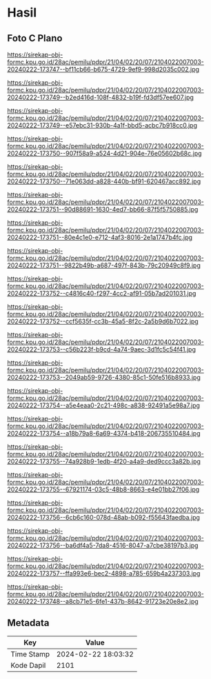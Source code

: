 # Hasil

## Foto C Plano

https://sirekap-obj-formc.kpu.go.id/28ac/pemilu/pdpr/21/04/02/20/07/2104022007003-20240222-173747--bf11cb66-b675-4729-9ef9-998d2035c002.jpg

https://sirekap-obj-formc.kpu.go.id/28ac/pemilu/pdpr/21/04/02/20/07/2104022007003-20240222-173749--b2ed416d-108f-4832-b19f-fd3df57ee607.jpg

https://sirekap-obj-formc.kpu.go.id/28ac/pemilu/pdpr/21/04/02/20/07/2104022007003-20240222-173749--e57ebc31-930b-4a1f-bbd5-acbc7b918cc0.jpg

https://sirekap-obj-formc.kpu.go.id/28ac/pemilu/pdpr/21/04/02/20/07/2104022007003-20240222-173750--907f58a9-a524-4d21-904e-76e05602b68c.jpg

https://sirekap-obj-formc.kpu.go.id/28ac/pemilu/pdpr/21/04/02/20/07/2104022007003-20240222-173750--71e063dd-a828-440b-bf91-620467acc892.jpg

https://sirekap-obj-formc.kpu.go.id/28ac/pemilu/pdpr/21/04/02/20/07/2104022007003-20240222-173751--90d88691-1630-4ed7-bb66-87f5f5750885.jpg

https://sirekap-obj-formc.kpu.go.id/28ac/pemilu/pdpr/21/04/02/20/07/2104022007003-20240222-173751--80e4c1e0-e712-4af3-8016-2e1a1747b4fc.jpg

https://sirekap-obj-formc.kpu.go.id/28ac/pemilu/pdpr/21/04/02/20/07/2104022007003-20240222-173751--9822b49b-a687-497f-843b-79c20949c8f9.jpg

https://sirekap-obj-formc.kpu.go.id/28ac/pemilu/pdpr/21/04/02/20/07/2104022007003-20240222-173752--c4816c40-f297-4cc2-af91-05b7ad201031.jpg

https://sirekap-obj-formc.kpu.go.id/28ac/pemilu/pdpr/21/04/02/20/07/2104022007003-20240222-173752--ccf5635f-cc3b-45a5-8f2c-2a5b9d6b7022.jpg

https://sirekap-obj-formc.kpu.go.id/28ac/pemilu/pdpr/21/04/02/20/07/2104022007003-20240222-173753--c56b223f-b9cd-4a74-9aec-3d1fc5c54f41.jpg

https://sirekap-obj-formc.kpu.go.id/28ac/pemilu/pdpr/21/04/02/20/07/2104022007003-20240222-173753--2049ab59-9726-4380-85c1-50fe516b8933.jpg

https://sirekap-obj-formc.kpu.go.id/28ac/pemilu/pdpr/21/04/02/20/07/2104022007003-20240222-173754--a5e4eaa0-2c21-498c-a838-92491a5e98a7.jpg

https://sirekap-obj-formc.kpu.go.id/28ac/pemilu/pdpr/21/04/02/20/07/2104022007003-20240222-173754--a18b79a8-6a69-4374-b418-206735510484.jpg

https://sirekap-obj-formc.kpu.go.id/28ac/pemilu/pdpr/21/04/02/20/07/2104022007003-20240222-173755--74a928b9-1edb-4f20-a4a9-ded9ccc3a82b.jpg

https://sirekap-obj-formc.kpu.go.id/28ac/pemilu/pdpr/21/04/02/20/07/2104022007003-20240222-173755--67921174-03c5-48b8-8663-e4e01bb27f06.jpg

https://sirekap-obj-formc.kpu.go.id/28ac/pemilu/pdpr/21/04/02/20/07/2104022007003-20240222-173756--6cb6c160-078d-48ab-b092-f55643faedba.jpg

https://sirekap-obj-formc.kpu.go.id/28ac/pemilu/pdpr/21/04/02/20/07/2104022007003-20240222-173756--ba6df4a5-7da8-4516-8047-a7cbe38197b3.jpg

https://sirekap-obj-formc.kpu.go.id/28ac/pemilu/pdpr/21/04/02/20/07/2104022007003-20240222-173757--ffa993e6-bec2-4898-a785-659b4a237303.jpg

https://sirekap-obj-formc.kpu.go.id/28ac/pemilu/pdpr/21/04/02/20/07/2104022007003-20240222-173748--a8cb71e5-6fe1-437b-8642-91723e20e8e2.jpg


## Metadata

| Key        | Value               |
| ---------- | ------------------- |
| Time Stamp | 2024-02-22 18:03:32 |
| Kode Dapil | 2101                |



